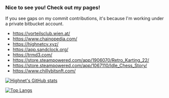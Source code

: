 ### Nice to see you! Check out my pages!

If you see gaps on my commit contributions, it's because I'm working under a private bitbucket account.

- https://vorteilsclub.wien.at/
- https://www.chainopedia.com/
- https://highnetcv.xyz/
- https://app.sandclock.org/
- https://trmd3.com/
- https://store.steampowered.com/app/1906070/Retro_Karting_22/
- https://store.steampowered.com/app/1067110/Idle_Chess_Story/
- https://www.chillybitsnft.com/

[![Highnet's GitHub stats](https://github-readme-stats.vercel.app/api?username=highnet)](https://github.com/anuraghazra/github-readme-stats)

[![Top Langs](https://github-readme-stats.vercel.app/api/top-langs/?username=highnet&layout=compact)](https://github.com/anuraghazra/github-readme-stats)
